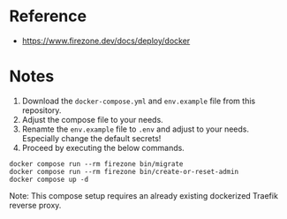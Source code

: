 # Reference

- https://www.firezone.dev/docs/deploy/docker

# Notes

1. Download the `docker-compose.yml` and `env.example` file from this repository.
2. Adjust the compose file to your needs.
3. Renamte the `env.example` file to `.env` and adjust to your needs. Especially change the default secrets!
5. Proceed by executing the below commands.

````
docker compose run --rm firezone bin/migrate
docker compose run --rm firezone bin/create-or-reset-admin
docker compose up -d
````

Note: This compose setup requires an already existing dockerized Traefik reverse proxy.
